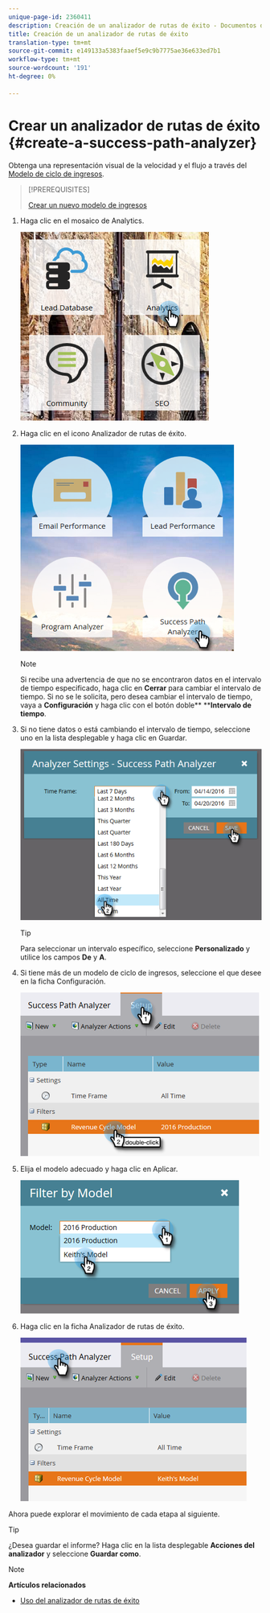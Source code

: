 ```yaml
---
unique-page-id: 2360411
description: Creación de un analizador de rutas de éxito - Documentos de marketing - Documentación del producto
title: Creación de un analizador de rutas de éxito
translation-type: tm+mt
source-git-commit: e149133a5383faaef5e9c9b7775ae36e633ed7b1
workflow-type: tm+mt
source-wordcount: '191'
ht-degree: 0%

---
```



# Crear un analizador de rutas de éxito {#create-a-success-path-analyzer}

Obtenga una representación visual de la velocidad y el flujo a través del [Modelo de ciclo de ingresos](http://docs.marketo.com/display/docs/revenue+cycle+analytics).

>[!PREREQUISITES]
>
>[Crear un nuevo modelo de ingresos](create-a-new-revenue-model.md)

1. Haga clic en el mosaico de Analytics.

   ![](assets/one.png)

1. Haga clic en el icono Analizador de rutas de éxito.

   ![](assets/two.png)

   >[!NOTE]
   >
   >Si recibe una advertencia de que no se encontraron datos en el intervalo de tiempo especificado, haga clic en **Cerrar** para cambiar el intervalo de tiempo. Si no se le solicita, pero desea cambiar el intervalo de tiempo, vaya a **Configuración** y haga clic con el botón doble** ****Intervalo de tiempo**.

1. Si no tiene datos o está cambiando el intervalo de tiempo, seleccione uno en la lista desplegable y haga clic en Guardar.

   ![](assets/timeframe.png)

   >[!TIP]
   >
   >Para seleccionar un intervalo específico, seleccione **Personalizado** y utilice los campos **De** y **A**.

1. Si tiene más de un modelo de ciclo de ingresos, seleccione el que desee en la ficha Configuración.

   ![](assets/four.png)

1. Elija el modelo adecuado y haga clic en Aplicar.

   ![](assets/five.png)

1. Haga clic en la ficha Analizador de rutas de éxito.

   ![](assets/success-tab.png)

Ahora puede explorar el movimiento de cada etapa al siguiente.

>[!TIP]
>
>¿Desea guardar el informe? Haga clic en la lista desplegable **Acciones del analizador** y seleccione **Guardar como**.

>[!NOTE]
>
>**Artículos relacionados**
>
>* [Uso del analizador de rutas de éxito](using-the-success-path-analyzer.md)

>



